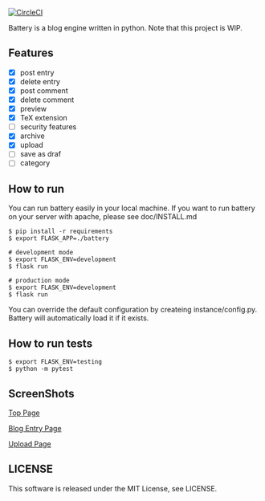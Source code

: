 [![CircleCI](https://circleci.com/gh/d2verb/battery.svg?style=svg)](https://circleci.com/gh/d2verb/battery)

Battery is a blog engine written in python. Note that this project is WIP.

## Features
- [x] post entry
- [x] delete entry
- [x] post comment
- [x] delete comment
- [x] preview
- [x] TeX extension
- [ ] security features
- [x] archive
- [x] upload
- [ ] save as draf
- [ ] category

## How to run
You can run battery easily in your local machine. If you want to run battery on your server with apache, please see doc/INSTALL.md
```
$ pip install -r requirements
$ export FLASK_APP=./battery

# development mode
$ export FLASK_ENV=development
$ flask run

# production mode
$ export FLASK_ENV=development
$ flask run
```

You can override the default configuration by createing instance/config.py. Battery will automatically load it if it exists.

## How to run tests

```
$ export FLASK_ENV=testing
$ python -m pytest
```
## ScreenShots
[Top Page](img/toppage.png)

[Blog Entry Page](img/entrypage.png)

[Upload Page](img/uploadpage.png)

## LICENSE
This software is released under the MIT License, see LICENSE.
